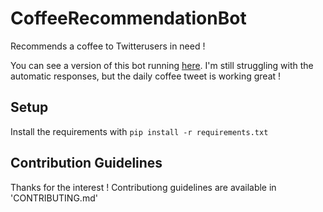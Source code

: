 # CoffeeRecommendationBot
Recommends a coffee to Twitterusers in need !

You can see a version of this bot running [here](https://twitter.com/aacoffeebot). I'm still struggling with the automatic responses, but the daily coffee tweet is working great !

## Setup
Install the requirements with `pip install -r requirements.txt`

## Contribution Guidelines
Thanks for the interest !
Contributiong guidelines are available in 'CONTRIBUTING.md'

